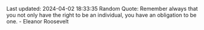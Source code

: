 Last updated: 2024-04-02 18:33:35
Random Quote: Remember always that you not only have the right to be an individual, you have an obligation to be one. - Eleanor Roosevelt